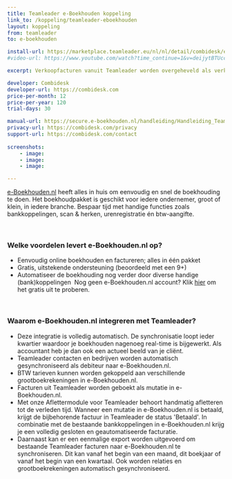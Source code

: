 ```yaml
---
title: Teamleader e-Boekhouden koppeling
link_to: /koppeling/teamleader-eboekhouden
layout: koppeling
from: teamleader
to: e-boekhouden

install-url: https://marketplace.teamleader.eu/nl/nl/detail/combidesk/e-boekhouden-nl/29573e
#video-url: https://www.youtube.com/watch?time_continue=1&v=deijytBTUcc

excerpt: Verkoopfacturen vanuit Teamleader worden overgeheveld als verkoopfacturen in e-Boekhouden.nl. 

developer: Combidesk  
developer-url: https://combidesk.com
price-per-month: 12
price-per-year: 120
trial-days: 30

manual-url: https://secure.e-boekhouden.nl/handleiding/Handleiding_Teamleader.pdf
privacy-url: https://combidesk.com/privacy
support-url: https://combidesk.com/contact
      
screenshots:
    - image: 
    - image: 
    - image: 

---
```


[e-Boekhouden.nl](https://dt51.net/c/?si=8677&li=1467268&wi=300865&ws=) heeft alles in huis om eenvoudig en snel de boekhouding te doen. Het boekhoudpakket is geschikt voor iedere ondernemer, groot of klein, in iedere branche. Bespaar tijd met handige functies zoals bankkoppelingen, scan & herken, urenregistratie én btw-aangifte.

​
### Welke voordelen levert e-Boekhouden.nl op?

* Eenvoudig online boekhouden en factureren; alles in één pakket
* Gratis, uitstekende ondersteuning (beoordeeld met een 9+)
* Automatiseer de boekhouding nog verder door diverse handige (bank)koppelingen
​
Nog geen e-Boekhouden.nl account? Klik [hier](https://dt51.net/c/?si=8677&li=1467268&wi=300865&ws=) om het gratis uit te proberen.

​
### Waarom e-Boekhouden.nl integreren met Teamleader?

* Deze integratie is volledig automatisch. De synchronisatie loopt ieder kwartier waardoor je boekhouden nagenoeg real-time is bijgewerkt. Als accountant heb je dan ook een actueel beeld van je cliënt.
* Teamleader contacten en bedrijven worden automatisch gesynchroniseerd als debiteur naar e-Boekhouden.nl.
* BTW tarieven kunnen worden gekoppeld aan verschillende grootboekrekeningen in e-Boekhouden.nl.
* Facturen uit Teamleader worden geboekt als mutatie in e-Boekhouden.nl.
* Met onze Aflettermodule voor Teamleader behoort handmatig afletteren tot de verleden tijd. Wanneer een mutatie in e-Boekhouden.nl is betaald, krijgt de bijbehorende factuur in Teamleader de status 'Betaald'. In combinatie met de bestaande bankkoppelingen in e-Boekhouden.nl krijg je een volledig gesloten en geautomatiseerde facturatie.
* Daarnaast kan er een eenmalige export worden uitgevoerd om bestaande Teamleader facturen naar e-Boekhouden.nl te synchroniseren. Dit kan vanaf het begin van een maand, dit boekjaar of vanaf het begin van een kwartaal. Ook worden relaties en grootboekrekeningen automatisch gesynchroniseerd.
​